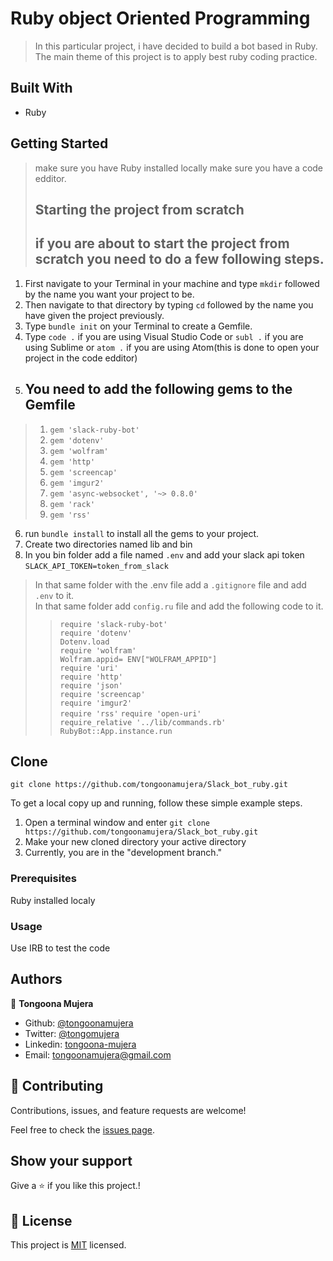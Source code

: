 # Ruby object Oriented Programming

> In this particular project, i have decided to build a bot based in Ruby. The main theme of this project is to apply best ruby coding practice.
## Built With

- Ruby

## Getting Started
> make sure you have Ruby installed locally
> make sure you have a code edditor.
> ## Starting the project from scratch 
> ## if you are about to start the project from scratch you need to do a few following steps.
1. First navigate to your Terminal in your machine and type ```mkdir``` followed by the name you want your project to be.
2. Then navigate to that directory by typing ```cd``` followed by the name you have given the project previously.
3. Type ```bundle init``` on your Terminal to create a Gemfile.
4. Type ```code .``` if you are using Visual Studio Code or ```subl .``` if you are using Sublime  or ```atom .``` if you are using Atom(this is done to open your project in the code edditor)
5. ## You need to add the following gems to the Gemfile
> 1. ```gem 'slack-ruby-bot'```
> 2. ```gem 'dotenv'```
> 3. ```gem 'wolfram'```
> 4. ```gem 'http'```
> 5. ```gem 'screencap'```
> 6. ```gem 'imgur2'```
> 7. ```gem 'async-websocket', '~> 0.8.0'```
> 8. ```gem 'rack'```
> 9. ```gem 'rss'```
6. run ```bundle install``` to install all the gems to your project.
7. Create two directories named lib and bin
8. In you bin folder add a file named ```.env``` and add your slack api token ```SLACK_API_TOKEN=token_from_slack```
> In that same folder with the .env file add a ```.gitignore``` file and add ```.env``` to it. <br>
> In that same folder add ``config.ru`` file and add the following code to it. <br>
> > ``require 'slack-ruby-bot'`` <br>
> > ``require 'dotenv'`` <br>
> > ``Dotenv.load`` <br>
> > ``require 'wolfram'`` <br>
> > ``Wolfram.appid= ENV["WOLFRAM_APPID"]`` <br>
> > ``require 'uri'`` <br>
> > ``require 'http'`` <br>
> > ``require 'json'`` <br>
> > ``require 'screencap'`` <br>
> > ``require 'imgur2'`` <br>
> > ``require 'rss'``
> > ``require 'open-uri'`` <br>
> > ``require_relative '../lib/commands.rb'`` <br>
> > ``RubyBot::App.instance.run`` <br>
## Clone
```git
git clone https://github.com/tongoonamujera/Slack_bot_ruby.git
```

To get a local copy up and running, follow these simple example steps.


1. Open a terminal window and enter `git clone https://github.com/tongoonamujera/Slack_bot_ruby.git`
2. Make your new cloned directory your active directory
3. Currently, you are in the "development branch."

### Prerequisites

Ruby installed localy

### Usage

Use IRB to test the code

## Authors
👤 **Tongoona Mujera**

- Github: [@tongoonamujera](https://github.com/tongoonamujera)
- Twitter: [@tongomujera](https://twitter.com/tongomujera)
- Linkedin: [tongoona-mujera](https://www.linkedin.com/in/tongoona-mujera-125604162/)
- Email:  tongoonamujera@gmail.com

## 🤝 Contributing

Contributions, issues, and feature requests are welcome!

Feel free to check the [issues page](../../issues/).

## Show your support

Give a ⭐️ if you like this project.!

## 📝 License

This project is [MIT](./MIT.md) licensed.
